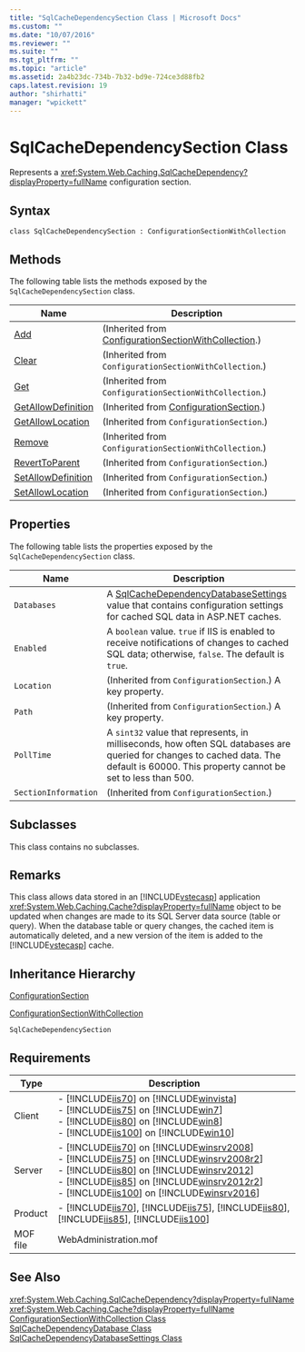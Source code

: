 ```yaml
---
title: "SqlCacheDependencySection Class | Microsoft Docs"
ms.custom: ""
ms.date: "10/07/2016"
ms.reviewer: ""
ms.suite: ""
ms.tgt_pltfrm: ""
ms.topic: "article"
ms.assetid: 2a4b23dc-734b-7b32-bd9e-724ce3d88fb2
caps.latest.revision: 19
author: "shirhatti"
manager: "wpickett"
---
```

# SqlCacheDependencySection Class
Represents a <xref:System.Web.Caching.SqlCacheDependency?displayProperty=fullName> configuration section.  
  
## Syntax  
  
```vbs  
class SqlCacheDependencySection : ConfigurationSectionWithCollection  
```  
  
## Methods  
 The following table lists the methods exposed by the `SqlCacheDependencySection` class.  
  
|Name|Description|  
|----------|-----------------|  
|[Add](../../reference/admin/configurationsectionwithcollection-add-method.md)|(Inherited from [ConfigurationSectionWithCollection](../../reference/admin/configurationsectionwithcollection-class.md).)|  
|[Clear](../../reference/admin/configurationsectionwithcollection-clear-method.md)|(Inherited from `ConfigurationSectionWithCollection`.)|  
|[Get](../../reference/admin/configurationsectionwithcollection-get-method.md)|(Inherited from `ConfigurationSectionWithCollection`.)|  
|[GetAllowDefinition](../../reference/admin/configurationsection-getallowdefinition-method.md)|(Inherited from [ConfigurationSection](../../reference/admin/configurationsection-class1.md).)|  
|[GetAllowLocation](../../reference/admin/configurationsection-getallowlocation-method.md)|(Inherited from `ConfigurationSection`.)|  
|[Remove](../../reference/admin/configurationsectionwithcollection-remove-method.md)|(Inherited from `ConfigurationSectionWithCollection`.)|  
|[RevertToParent](../../reference/admin/configurationsection-reverttoparent-method.md)|(Inherited from `ConfigurationSection`.)|  
|[SetAllowDefinition](../../reference/admin/configurationsection-setallowdefinition-method.md)|(Inherited from `ConfigurationSection`.)|  
|[SetAllowLocation](../../reference/admin/configurationsection-setallowlocation-method.md)|(Inherited from `ConfigurationSection`.)|  
  
## Properties  
 The following table lists the properties exposed by the `SqlCacheDependencySection` class.  
  
|Name|Description|  
|----------|-----------------|  
|`Databases`|A [SqlCacheDependencyDatabaseSettings](../../reference/admin/sqlcachedependencydatabasesettings-class.md) value that contains configuration settings for cached SQL data in ASP.NET caches.|  
|`Enabled`|A `boolean` value. `true` if IIS is enabled to receive notifications of changes to cached SQL data; otherwise, `false`. The default is `true`.|  
|`Location`|(Inherited from `ConfigurationSection`.) A key property.|  
|`Path`|(Inherited from `ConfigurationSection`.) A key property.|  
|`PollTime`|A `sint32` value that represents, in milliseconds, how often SQL databases are queried for changes to cached data. The default is 60000. This property cannot be set to less than 500.|  
|`SectionInformation`|(Inherited from `ConfigurationSection`.)|  
  
## Subclasses  
 This class contains no subclasses.  
  
## Remarks  
 This class allows data stored in an [!INCLUDE[vstecasp](../../reference/includes/vstecasp-md.md)] application <xref:System.Web.Caching.Cache?displayProperty=fullName> object to be updated when changes are made to its SQL Server data source (table or query). When the database table or query changes, the cached item is automatically deleted, and a new version of the item is added to the [!INCLUDE[vstecasp](../../reference/includes/vstecasp-md.md)] cache.  
  
## Inheritance Hierarchy  
 [ConfigurationSection](../../reference/admin/configurationsection-class1.md)  
  
 [ConfigurationSectionWithCollection](../../reference/admin/configurationsectionwithcollection-class.md)  
  
 `SqlCacheDependencySection`  
  
## Requirements  
  
|Type|Description|  
|----------|-----------------|  
|Client|-   [!INCLUDE[iis70](../../reference/admin/includes/iis70-md.md)] on [!INCLUDE[winvista](../../reference/admin/includes/winvista-md.md)]<br />-   [!INCLUDE[iis75](../../reference/admin/includes/iis75-md.md)] on [!INCLUDE[win7](../../reference/admin/includes/win7-md.md)]<br />-   [!INCLUDE[iis80](../../reference/admin/includes/iis80-md.md)] on [!INCLUDE[win8](../../reference/admin/includes/win8-md.md)]<br />-   [!INCLUDE[iis100](../../reference/admin/includes/iis100-md.md)] on [!INCLUDE[win10](../../reference/admin/includes/win10-md.md)]|  
|Server|-   [!INCLUDE[iis70](../../reference/admin/includes/iis70-md.md)] on [!INCLUDE[winsrv2008](../../reference/admin/includes/winsrv2008-md.md)]<br />-   [!INCLUDE[iis75](../../reference/admin/includes/iis75-md.md)] on [!INCLUDE[winsrv2008r2](../../reference/admin/includes/winsrv2008r2-md.md)]<br />-   [!INCLUDE[iis80](../../reference/admin/includes/iis80-md.md)] on [!INCLUDE[winsrv2012](../../reference/admin/includes/winsrv2012-md.md)]<br />-   [!INCLUDE[iis85](../../reference/admin/includes/iis85-md.md)] on [!INCLUDE[winsrv2012r2](../../reference/admin/includes/winsrv2012r2-md.md)]<br />-   [!INCLUDE[iis100](../../reference/admin/includes/iis100-md.md)] on [!INCLUDE[winsrv2016](../../reference/admin/includes/winsrv2016-md.md)]|  
|Product|-   [!INCLUDE[iis70](../../reference/admin/includes/iis70-md.md)], [!INCLUDE[iis75](../../reference/admin/includes/iis75-md.md)], [!INCLUDE[iis80](../../reference/admin/includes/iis80-md.md)], [!INCLUDE[iis85](../../reference/admin/includes/iis85-md.md)], [!INCLUDE[iis100](../../reference/admin/includes/iis100-md.md)]|  
|MOF file|WebAdministration.mof|  
  
## See Also  
 <xref:System.Web.Caching.SqlCacheDependency?displayProperty=fullName>   
 <xref:System.Web.Caching.Cache?displayProperty=fullName>   
 [ConfigurationSectionWithCollection Class](../../reference/admin/configurationsectionwithcollection-class.md)   
 [SqlCacheDependencyDatabase Class](../../reference/admin/sqlcachedependencydatabase-class.md)   
 [SqlCacheDependencyDatabaseSettings Class](../../reference/admin/sqlcachedependencydatabasesettings-class.md)